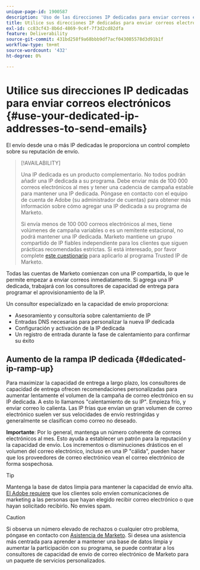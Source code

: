 ```yaml
---
unique-page-id: 1900587
description: 'Uso de las direcciones IP dedicadas para enviar correos electrónicos: documentos de Marketo, documentación del producto'
title: Utilice sus direcciones IP dedicadas para enviar correos electrónicos
exl-id: cc83cf43-8b6d-4869-9c4f-7f3d2cd82dfa
feature: Deliverability
source-git-commit: 431bd258f9a68bbb9df7acf043085578d3d91b1f
workflow-type: tm+mt
source-wordcount: '432'
ht-degree: 0%

---
```


# Utilice sus direcciones IP dedicadas para enviar correos electrónicos {#use-your-dedicated-ip-addresses-to-send-emails}

El envío desde una o más IP dedicadas le proporciona un control completo sobre su reputación de envío.

>[!AVAILABILITY]
>
>Una IP dedicada es un producto complementario. No todos podrán añadir una IP dedicada a su programa. Debe enviar más de 100 000 correos electrónicos al mes y tener una cadencia de campaña estable para mantener una IP dedicada. Póngase en contacto con el equipo de cuenta de Adobe (su administrador de cuentas) para obtener más información sobre cómo agregar una IP dedicada a su programa de Marketo.
>
>Si envía menos de 100 000 correos electrónicos al mes, tiene volúmenes de campaña variables o es un remitente estacional, no podrá mantener una IP dedicada. Marketo mantiene un grupo compartido de IP fiables independiente para los clientes que siguen prácticas recomendadas estrictas. Si está interesado, por favor complete [este cuestionario](https://na-sjg.marketo.com/lp/marketoprivacydemo/Trusted-IP-Sending-Range-Program.html) para aplicarlo al programa Trusted IP de Marketo.

Todas las cuentas de Marketo comienzan con una IP compartida, lo que le permite empezar a enviar correos inmediatamente. Si agrega una IP dedicada, trabajará con los consultores de capacidad de entrega para programar el aprovisionamiento de la IP.

Un consultor especializado en la capacidad de envío proporciona:

* Asesoramiento y consultoría sobre calentamiento de IP
* Entradas DNS necesarias para personalizar la nueva IP dedicada
* Configuración y activación de la IP dedicada
* Un registro de entrada durante la fase de calentamiento para confirmar su éxito

## Aumento de la rampa IP dedicada {#dedicated-ip-ramp-up}

Para maximizar la capacidad de entrega a largo plazo, los consultores de capacidad de entrega ofrecen recomendaciones personalizadas para aumentar lentamente el volumen de la campaña de correo electrónico en su IP dedicada. A esto lo llamamos &quot;calentamiento de su IP&quot;. Empieza frío, y enviar correo lo calienta. Las IP frías que envían un gran volumen de correo electrónico suelen ver sus velocidades de envío restringidas y generalmente se clasifican como correo no deseado.

**Importante**: Por lo general, mantenga un número coherente de correos electrónicos al mes. Esto ayuda a establecer un patrón para la reputación y la capacidad de envío. Los incrementos o disminuciones drásticos en el volumen del correo electrónico, incluso en una IP &quot;cálida&quot;, pueden hacer que los proveedores de correo electrónico vean el correo electrónico de forma sospechosa.

>[!TIP]
>
>Mantenga la base de datos limpia para mantener la capacidad de envío alta. [El Adobe requiere](https://www.adobe.com/legal/terms/aup.html) que los clientes solo envíen comunicaciones de marketing a las personas que hayan elegido recibir correo electrónico o que hayan solicitado recibirlo. No envies spam.

>[!CAUTION]
>
>Si observa un número elevado de rechazos o cualquier otro problema, póngase en contacto con [Asistencia de Marketo](https://nation.marketo.com/t5/Support/ct-p/Support). Si desea una asistencia más centrada para aprender a mantener una base de datos limpia y aumentar la participación con su programa, se puede contratar a los consultores de capacidad de envío de correo electrónico de Marketo para un paquete de servicios personalizados.
